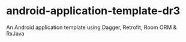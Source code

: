 # android-application-template-dr3
An Android application template using Dagger, Retrofit, Room ORM &amp; RxJava
